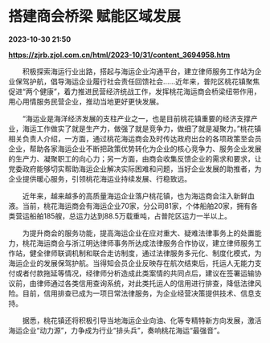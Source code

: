 # 搭建商会桥梁 赋能区域发展

**2023-10-30 21:50**

**https://zjrb.zjol.com.cn/html/2023-10/31/content_3694958.htm**

　　积极探索海运行业出路，搭起与海运企业沟通平台，建立律师服务工作站为企业保驾护航，倡导海运企业履行社会责任回馈社会……近年来，普陀区桃花镇聚焦促进“两个健康”，着力推进民营经济统战工作，发挥桃花海运商会桥梁纽带作用，用心用情服务民营企业，推动当地更好更快发展。

　　“海运业是海洋经济发展的支柱产业之一，也是目前桃花镇重要的经济支撑产业，海运工作做实了就是生产力，做强了就是竞争力，做细了就是凝聚力。”桃花镇相关负责人介绍，一方面，通过桃花海运商会及时传达政府出台的各项政策至会员企业，帮助各家海运企业不断把政策优势转化为企业的核心竞争力、服务企业发展的生产力、凝聚职工的向心力；另一方面，由商会收集反馈企业的需求和要求，让党委政府能够切实帮助海运企业解决实际困难和问题，当好企业发展的助推者，为企业提供暖心服务，引领桃花海运业持续发展、行稳致远。

　　近年来，越来越多的高质量海运企业落户桃花镇，也为海运商会注入新鲜血液。当前，桃花海运商会有海运企业70家，分公司81家，个体船舶20家，拥有各类营运船舶185艘，总运力达到88.5万载重吨，占普陀区运力一半以上。

　　为提升商会的服务功能，提高海运企业在应对重大、疑难法律事务上的处置能力，桃花海运商会与浙江明达律师事务所达成法律服务合作协议，建立律师服务工作站，健全律师联调机制和联合走访制度，通过法律服务多元化、制度化模式，为海运企业的发展保驾护航。当得知会员企业反映存在航次结束后，托运人无能力支付或者付款拖延等情况，经律师分析造成此类案情的共同点后，建议在签署运输协议前，由律师通过各类信用查询系统，对此类托运人的信用进行排查，降低法律风险。目前，信用排查已成为一项日常法律服务，为企业经营决策提供技术、信息支持。

　　据悉，桃花镇还将积极引导当地海运企业向油、化等专精特新方向发展，激活海运企业“动力源”，力争成为行业“排头兵”，奏响桃花海运“最强音”。